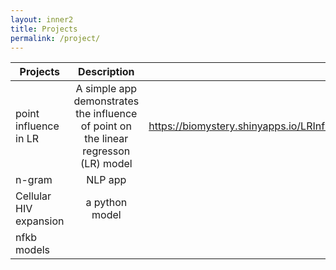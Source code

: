 ```yaml
---
layout: inner2
title: Projects
permalink: /project/
---
```


| Projects       |Description           | link |
| ------------- |:-------------:| -----:|
| point influence in LR      |A simple app demonstrates the influence of point on the linear regresson (LR) model |https://biomystery.shinyapps.io/LRInfluenceApp/ |
| n-gram      |NLP app | |
| Cellular HIV expansion      |    a python model  |   |
| nfkb models |      |   |
